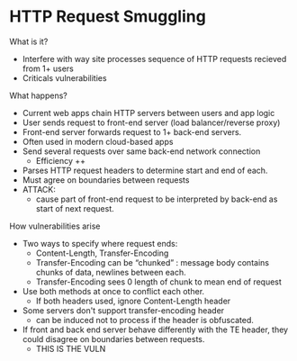 # HTTP Request Smuggling
What is it?
* Interfere with way site processes sequence of HTTP requests recieved from 1+ users
* Criticals vulnerabilities

What happens?
* Current web apps chain HTTP servers between users and app logic
* User sends request to front-end server (load balancer/reverse proxy)
* Front-end server forwards request to 1+ back-end servers.
* Often used in modern cloud-based apps
* Send several requests over same back-end network connection
   	* Efficiency ++
* Parses HTTP request headers to determine start and end of each.
* Must agree on boundaries between requests
* ATTACK:
   	* cause part of front-end request to be interpreted by back-end as start of next request.

How vulnerabilities arise
* Two ways to specify where request ends:
   	* Content-Length, Transfer-Encoding
   	* Transfer-Encoding can be “chunked” : message body contains chunks of data, newlines between each.
   	* Transfer-Encoding sees 0 length of chunk to mean end of request
* Use both methods at once to conflict each other.
   	* If both headers used, ignore Content-Length header
* Some servers don't support transfer-encoding header
   	* can be induced not to process if the header is obfuscated.
* If front and back end server behave differently with the TE header, they could disagree on boundaries between requests.
   	* THIS IS THE VULN

